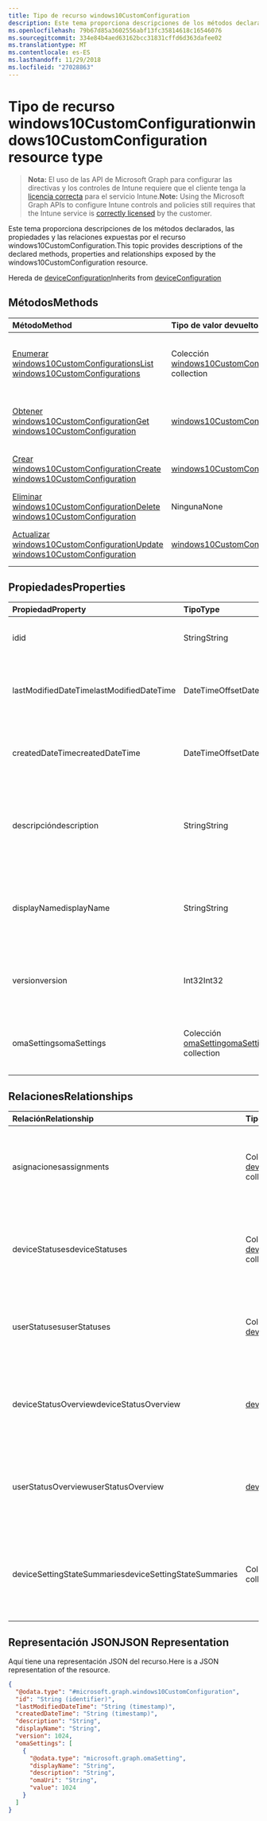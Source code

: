 ```yaml
---
title: Tipo de recurso windows10CustomConfiguration
description: Este tema proporciona descripciones de los métodos declarados, las propiedades y las relaciones expuestas por el recurso windows10CustomConfiguration.
ms.openlocfilehash: 79b67d85a3602556abf13fc35814618c16546076
ms.sourcegitcommit: 334e84b4aed63162bcc31831cffd6d363dafee02
ms.translationtype: MT
ms.contentlocale: es-ES
ms.lasthandoff: 11/29/2018
ms.locfileid: "27028863"
---
```

# <a name="windows10customconfiguration-resource-type"></a><span data-ttu-id="bb46c-103">Tipo de recurso windows10CustomConfiguration</span><span class="sxs-lookup"><span data-stu-id="bb46c-103">windows10CustomConfiguration resource type</span></span>

> <span data-ttu-id="bb46c-104">**Nota:** El uso de las API de Microsoft Graph para configurar las directivas y los controles de Intune requiere que el cliente tenga la [licencia correcta](https://go.microsoft.com/fwlink/?linkid=839381) para el servicio Intune.</span><span class="sxs-lookup"><span data-stu-id="bb46c-104">**Note:** Using the Microsoft Graph APIs to configure Intune controls and policies still requires that the Intune service is [correctly licensed](https://go.microsoft.com/fwlink/?linkid=839381) by the customer.</span></span>

<span data-ttu-id="bb46c-105">Este tema proporciona descripciones de los métodos declarados, las propiedades y las relaciones expuestas por el recurso windows10CustomConfiguration.</span><span class="sxs-lookup"><span data-stu-id="bb46c-105">This topic provides descriptions of the declared methods, properties and relationships exposed by the windows10CustomConfiguration resource.</span></span>

<span data-ttu-id="bb46c-106">Hereda de [deviceConfiguration](../resources/intune-deviceconfig-deviceconfiguration.md)</span><span class="sxs-lookup"><span data-stu-id="bb46c-106">Inherits from [deviceConfiguration](../resources/intune-deviceconfig-deviceconfiguration.md)</span></span>

## <a name="methods"></a><span data-ttu-id="bb46c-107">Métodos</span><span class="sxs-lookup"><span data-stu-id="bb46c-107">Methods</span></span>
|<span data-ttu-id="bb46c-108">Método</span><span class="sxs-lookup"><span data-stu-id="bb46c-108">Method</span></span>|<span data-ttu-id="bb46c-109">Tipo de valor devuelto</span><span class="sxs-lookup"><span data-stu-id="bb46c-109">Return Type</span></span>|<span data-ttu-id="bb46c-110">Descripción</span><span class="sxs-lookup"><span data-stu-id="bb46c-110">Description</span></span>|
|:---|:---|:---|
|[<span data-ttu-id="bb46c-111">Enumerar windows10CustomConfigurations</span><span class="sxs-lookup"><span data-stu-id="bb46c-111">List windows10CustomConfigurations</span></span>](../api/intune-deviceconfig-windows10customconfiguration-list.md)|<span data-ttu-id="bb46c-112">Colección [windows10CustomConfiguration](../resources/intune-deviceconfig-windows10customconfiguration.md)</span><span class="sxs-lookup"><span data-stu-id="bb46c-112">[windows10CustomConfiguration](../resources/intune-deviceconfig-windows10customconfiguration.md) collection</span></span>|<span data-ttu-id="bb46c-113">Enumere las propiedades y las relaciones de los objetos [windows10CustomConfiguration](../resources/intune-deviceconfig-windows10customconfiguration.md).</span><span class="sxs-lookup"><span data-stu-id="bb46c-113">List properties and relationships of the [windows10CustomConfiguration](../resources/intune-deviceconfig-windows10customconfiguration.md) objects.</span></span>|
|[<span data-ttu-id="bb46c-114">Obtener windows10CustomConfiguration</span><span class="sxs-lookup"><span data-stu-id="bb46c-114">Get windows10CustomConfiguration</span></span>](../api/intune-deviceconfig-windows10customconfiguration-get.md)|[<span data-ttu-id="bb46c-115">windows10CustomConfiguration</span><span class="sxs-lookup"><span data-stu-id="bb46c-115">windows10CustomConfiguration</span></span>](../resources/intune-deviceconfig-windows10customconfiguration.md)|<span data-ttu-id="bb46c-116">Lea las propiedades y las relaciones del objeto [windows10CustomConfiguration](../resources/intune-deviceconfig-windows10customconfiguration.md).</span><span class="sxs-lookup"><span data-stu-id="bb46c-116">Read properties and relationships of the [windows10CustomConfiguration](../resources/intune-deviceconfig-windows10customconfiguration.md) object.</span></span>|
|[<span data-ttu-id="bb46c-117">Crear windows10CustomConfiguration</span><span class="sxs-lookup"><span data-stu-id="bb46c-117">Create windows10CustomConfiguration</span></span>](../api/intune-deviceconfig-windows10customconfiguration-create.md)|[<span data-ttu-id="bb46c-118">windows10CustomConfiguration</span><span class="sxs-lookup"><span data-stu-id="bb46c-118">windows10CustomConfiguration</span></span>](../resources/intune-deviceconfig-windows10customconfiguration.md)|<span data-ttu-id="bb46c-119">Cree un objeto [windows10CustomConfiguration](../resources/intune-deviceconfig-windows10customconfiguration.md).</span><span class="sxs-lookup"><span data-stu-id="bb46c-119">Create a new [windows10CustomConfiguration](../resources/intune-deviceconfig-windows10customconfiguration.md) object.</span></span>|
|[<span data-ttu-id="bb46c-120">Eliminar windows10CustomConfiguration</span><span class="sxs-lookup"><span data-stu-id="bb46c-120">Delete windows10CustomConfiguration</span></span>](../api/intune-deviceconfig-windows10customconfiguration-delete.md)|<span data-ttu-id="bb46c-121">Ninguna</span><span class="sxs-lookup"><span data-stu-id="bb46c-121">None</span></span>|<span data-ttu-id="bb46c-122">Elimina un [windows10CustomConfiguration](../resources/intune-deviceconfig-windows10customconfiguration.md).</span><span class="sxs-lookup"><span data-stu-id="bb46c-122">Deletes a [windows10CustomConfiguration](../resources/intune-deviceconfig-windows10customconfiguration.md).</span></span>|
|[<span data-ttu-id="bb46c-123">Actualizar windows10CustomConfiguration</span><span class="sxs-lookup"><span data-stu-id="bb46c-123">Update windows10CustomConfiguration</span></span>](../api/intune-deviceconfig-windows10customconfiguration-update.md)|[<span data-ttu-id="bb46c-124">windows10CustomConfiguration</span><span class="sxs-lookup"><span data-stu-id="bb46c-124">windows10CustomConfiguration</span></span>](../resources/intune-deviceconfig-windows10customconfiguration.md)|<span data-ttu-id="bb46c-125">Actualice las propiedades de un objeto [windows10CustomConfiguration](../resources/intune-deviceconfig-windows10customconfiguration.md).</span><span class="sxs-lookup"><span data-stu-id="bb46c-125">Update the properties of a [windows10CustomConfiguration](../resources/intune-deviceconfig-windows10customconfiguration.md) object.</span></span>|

## <a name="properties"></a><span data-ttu-id="bb46c-126">Propiedades</span><span class="sxs-lookup"><span data-stu-id="bb46c-126">Properties</span></span>
|<span data-ttu-id="bb46c-127">Propiedad</span><span class="sxs-lookup"><span data-stu-id="bb46c-127">Property</span></span>|<span data-ttu-id="bb46c-128">Tipo</span><span class="sxs-lookup"><span data-stu-id="bb46c-128">Type</span></span>|<span data-ttu-id="bb46c-129">Descripción</span><span class="sxs-lookup"><span data-stu-id="bb46c-129">Description</span></span>|
|:---|:---|:---|
|<span data-ttu-id="bb46c-130">id</span><span class="sxs-lookup"><span data-stu-id="bb46c-130">id</span></span>|<span data-ttu-id="bb46c-131">String</span><span class="sxs-lookup"><span data-stu-id="bb46c-131">String</span></span>|<span data-ttu-id="bb46c-132">Clave de la entidad.</span><span class="sxs-lookup"><span data-stu-id="bb46c-132">Key of the entity.</span></span> <span data-ttu-id="bb46c-133">Heredado de [deviceConfiguration](../resources/intune-deviceconfig-deviceconfiguration.md)</span><span class="sxs-lookup"><span data-stu-id="bb46c-133">Inherited from [deviceConfiguration](../resources/intune-deviceconfig-deviceconfiguration.md)</span></span>|
|<span data-ttu-id="bb46c-134">lastModifiedDateTime</span><span class="sxs-lookup"><span data-stu-id="bb46c-134">lastModifiedDateTime</span></span>|<span data-ttu-id="bb46c-135">DateTimeOffset</span><span class="sxs-lookup"><span data-stu-id="bb46c-135">DateTimeOffset</span></span>|<span data-ttu-id="bb46c-136">Fecha y hora en la que se modificó el objeto por última vez.</span><span class="sxs-lookup"><span data-stu-id="bb46c-136">DateTime the object was last modified.</span></span> <span data-ttu-id="bb46c-137">Heredado de [deviceConfiguration](../resources/intune-deviceconfig-deviceconfiguration.md)</span><span class="sxs-lookup"><span data-stu-id="bb46c-137">Inherited from [deviceConfiguration](../resources/intune-deviceconfig-deviceconfiguration.md)</span></span>|
|<span data-ttu-id="bb46c-138">createdDateTime</span><span class="sxs-lookup"><span data-stu-id="bb46c-138">createdDateTime</span></span>|<span data-ttu-id="bb46c-139">DateTimeOffset</span><span class="sxs-lookup"><span data-stu-id="bb46c-139">DateTimeOffset</span></span>|<span data-ttu-id="bb46c-140">Fecha y hora en la que se creó el objeto.</span><span class="sxs-lookup"><span data-stu-id="bb46c-140">DateTime the object was created.</span></span> <span data-ttu-id="bb46c-141">Heredado de [deviceConfiguration](../resources/intune-deviceconfig-deviceconfiguration.md)</span><span class="sxs-lookup"><span data-stu-id="bb46c-141">Inherited from [deviceConfiguration](../resources/intune-deviceconfig-deviceconfiguration.md)</span></span>|
|<span data-ttu-id="bb46c-142">descripción</span><span class="sxs-lookup"><span data-stu-id="bb46c-142">description</span></span>|<span data-ttu-id="bb46c-143">String</span><span class="sxs-lookup"><span data-stu-id="bb46c-143">String</span></span>|<span data-ttu-id="bb46c-144">Descripción proporcionada por el administrador de la configuración del dispositivo.</span><span class="sxs-lookup"><span data-stu-id="bb46c-144">Admin provided description of the Device Configuration.</span></span> <span data-ttu-id="bb46c-145">Heredado de [deviceConfiguration](../resources/intune-deviceconfig-deviceconfiguration.md)</span><span class="sxs-lookup"><span data-stu-id="bb46c-145">Inherited from [deviceConfiguration](../resources/intune-deviceconfig-deviceconfiguration.md)</span></span>|
|<span data-ttu-id="bb46c-146">displayName</span><span class="sxs-lookup"><span data-stu-id="bb46c-146">displayName</span></span>|<span data-ttu-id="bb46c-147">String</span><span class="sxs-lookup"><span data-stu-id="bb46c-147">String</span></span>|<span data-ttu-id="bb46c-148">Nombre proporcionado por el administrador de la configuración del dispositivo.</span><span class="sxs-lookup"><span data-stu-id="bb46c-148">Admin provided name of the device configuration.</span></span> <span data-ttu-id="bb46c-149">Heredado de [deviceConfiguration](../resources/intune-deviceconfig-deviceconfiguration.md)</span><span class="sxs-lookup"><span data-stu-id="bb46c-149">Inherited from [deviceConfiguration](../resources/intune-deviceconfig-deviceconfiguration.md)</span></span>|
|<span data-ttu-id="bb46c-150">version</span><span class="sxs-lookup"><span data-stu-id="bb46c-150">version</span></span>|<span data-ttu-id="bb46c-151">Int32</span><span class="sxs-lookup"><span data-stu-id="bb46c-151">Int32</span></span>|<span data-ttu-id="bb46c-152">Versión de la configuración del dispositivo.</span><span class="sxs-lookup"><span data-stu-id="bb46c-152">Version of the device configuration.</span></span> <span data-ttu-id="bb46c-153">Heredado de [deviceConfiguration](../resources/intune-deviceconfig-deviceconfiguration.md)</span><span class="sxs-lookup"><span data-stu-id="bb46c-153">Inherited from [deviceConfiguration](../resources/intune-deviceconfig-deviceconfiguration.md)</span></span>|
|<span data-ttu-id="bb46c-154">omaSettings</span><span class="sxs-lookup"><span data-stu-id="bb46c-154">omaSettings</span></span>|<span data-ttu-id="bb46c-155">Colección [omaSetting](../resources/intune-deviceconfig-omasetting.md)</span><span class="sxs-lookup"><span data-stu-id="bb46c-155">[omaSetting](../resources/intune-deviceconfig-omasetting.md) collection</span></span>|<span data-ttu-id="bb46c-156">Configuración de OMA.</span><span class="sxs-lookup"><span data-stu-id="bb46c-156">OMA settings.</span></span> <span data-ttu-id="bb46c-157">Esta colección puede contener un máximo de 1000 elementos.</span><span class="sxs-lookup"><span data-stu-id="bb46c-157">This collection can contain a maximum of 1000 elements.</span></span>|

## <a name="relationships"></a><span data-ttu-id="bb46c-158">Relaciones</span><span class="sxs-lookup"><span data-stu-id="bb46c-158">Relationships</span></span>
|<span data-ttu-id="bb46c-159">Relación</span><span class="sxs-lookup"><span data-stu-id="bb46c-159">Relationship</span></span>|<span data-ttu-id="bb46c-160">Tipo</span><span class="sxs-lookup"><span data-stu-id="bb46c-160">Type</span></span>|<span data-ttu-id="bb46c-161">Descripción</span><span class="sxs-lookup"><span data-stu-id="bb46c-161">Description</span></span>|
|:---|:---|:---|
|<span data-ttu-id="bb46c-162">asignaciones</span><span class="sxs-lookup"><span data-stu-id="bb46c-162">assignments</span></span>|<span data-ttu-id="bb46c-163">Colección [deviceConfigurationAssignment](../resources/intune-deviceconfig-deviceconfigurationassignment.md)</span><span class="sxs-lookup"><span data-stu-id="bb46c-163">[deviceConfigurationAssignment](../resources/intune-deviceconfig-deviceconfigurationassignment.md) collection</span></span>|<span data-ttu-id="bb46c-164">La lista de tareas para el perfil de configuración del dispositivo.</span><span class="sxs-lookup"><span data-stu-id="bb46c-164">The list of assignments for the device configuration profile.</span></span> <span data-ttu-id="bb46c-165">Heredado de [deviceConfiguration](../resources/intune-deviceconfig-deviceconfiguration.md)</span><span class="sxs-lookup"><span data-stu-id="bb46c-165">Inherited from [deviceConfiguration](../resources/intune-deviceconfig-deviceconfiguration.md)</span></span>|
|<span data-ttu-id="bb46c-166">deviceStatuses</span><span class="sxs-lookup"><span data-stu-id="bb46c-166">deviceStatuses</span></span>|<span data-ttu-id="bb46c-167">Colección [deviceConfigurationDeviceStatus](../resources/intune-deviceconfig-deviceconfigurationdevicestatus.md)</span><span class="sxs-lookup"><span data-stu-id="bb46c-167">[deviceConfigurationDeviceStatus](../resources/intune-deviceconfig-deviceconfigurationdevicestatus.md) collection</span></span>|<span data-ttu-id="bb46c-168">Estado de instalación de configuración del dispositivo por dispositivo.</span><span class="sxs-lookup"><span data-stu-id="bb46c-168">Device configuration installation status by device.</span></span> <span data-ttu-id="bb46c-169">Heredado de [deviceConfiguration](../resources/intune-deviceconfig-deviceconfiguration.md)</span><span class="sxs-lookup"><span data-stu-id="bb46c-169">Inherited from [deviceConfiguration](../resources/intune-deviceconfig-deviceconfiguration.md)</span></span>|
|<span data-ttu-id="bb46c-170">userStatuses</span><span class="sxs-lookup"><span data-stu-id="bb46c-170">userStatuses</span></span>|<span data-ttu-id="bb46c-171">Colección [deviceConfigurationUserStatus](../resources/intune-deviceconfig-deviceconfigurationuserstatus.md)</span><span class="sxs-lookup"><span data-stu-id="bb46c-171">[deviceConfigurationUserStatus](../resources/intune-deviceconfig-deviceconfigurationuserstatus.md) collection</span></span>|<span data-ttu-id="bb46c-172">Estado de instalación de configuración de dispositivo por usuario.</span><span class="sxs-lookup"><span data-stu-id="bb46c-172">Device configuration installation status by user.</span></span> <span data-ttu-id="bb46c-173">Heredado de [deviceConfiguration](../resources/intune-deviceconfig-deviceconfiguration.md)</span><span class="sxs-lookup"><span data-stu-id="bb46c-173">Inherited from [deviceConfiguration](../resources/intune-deviceconfig-deviceconfiguration.md)</span></span>|
|<span data-ttu-id="bb46c-174">deviceStatusOverview</span><span class="sxs-lookup"><span data-stu-id="bb46c-174">deviceStatusOverview</span></span>|[<span data-ttu-id="bb46c-175">deviceConfigurationDeviceOverview</span><span class="sxs-lookup"><span data-stu-id="bb46c-175">deviceConfigurationDeviceOverview</span></span>](../resources/intune-deviceconfig-deviceconfigurationdeviceoverview.md)|<span data-ttu-id="bb46c-176">Información general sobre el estado de dispositivos de la configuración de dispositivo. Heredado de [deviceConfiguration](../resources/intune-deviceconfig-deviceconfiguration.md)</span><span class="sxs-lookup"><span data-stu-id="bb46c-176">Device Configuration devices status overview Inherited from [deviceConfiguration](../resources/intune-deviceconfig-deviceconfiguration.md)</span></span>|
|<span data-ttu-id="bb46c-177">userStatusOverview</span><span class="sxs-lookup"><span data-stu-id="bb46c-177">userStatusOverview</span></span>|[<span data-ttu-id="bb46c-178">deviceConfigurationUserOverview</span><span class="sxs-lookup"><span data-stu-id="bb46c-178">deviceConfigurationUserOverview</span></span>](../resources/intune-deviceconfig-deviceconfigurationuseroverview.md)|<span data-ttu-id="bb46c-179">Información general sobre el estado de usuarios de la configuración de dispositivo. Heredado de [deviceConfiguration](../resources/intune-deviceconfig-deviceconfiguration.md)</span><span class="sxs-lookup"><span data-stu-id="bb46c-179">Device Configuration users status overview Inherited from [deviceConfiguration](../resources/intune-deviceconfig-deviceconfiguration.md)</span></span>|
|<span data-ttu-id="bb46c-180">deviceSettingStateSummaries</span><span class="sxs-lookup"><span data-stu-id="bb46c-180">deviceSettingStateSummaries</span></span>|<span data-ttu-id="bb46c-181">Colección [settingStateDeviceSummary](../resources/intune-deviceconfig-settingstatedevicesummary.md)</span><span class="sxs-lookup"><span data-stu-id="bb46c-181">[settingStateDeviceSummary](../resources/intune-deviceconfig-settingstatedevicesummary.md) collection</span></span>|<span data-ttu-id="bb46c-182">Resumen de dispositivo sobre el estado de configuración de la configuración de dispositivo. Heredado de [deviceConfiguration](../resources/intune-deviceconfig-deviceconfiguration.md)</span><span class="sxs-lookup"><span data-stu-id="bb46c-182">Device Configuration Setting State Device Summary Inherited from [deviceConfiguration](../resources/intune-deviceconfig-deviceconfiguration.md)</span></span>|

## <a name="json-representation"></a><span data-ttu-id="bb46c-183">Representación JSON</span><span class="sxs-lookup"><span data-stu-id="bb46c-183">JSON Representation</span></span>
<span data-ttu-id="bb46c-184">Aquí tiene una representación JSON del recurso.</span><span class="sxs-lookup"><span data-stu-id="bb46c-184">Here is a JSON representation of the resource.</span></span>
<!-- {
  "blockType": "resource",
  "keyProperty": "id",
  "@odata.type": "microsoft.graph.windows10CustomConfiguration"
}
-->
``` json
{
  "@odata.type": "#microsoft.graph.windows10CustomConfiguration",
  "id": "String (identifier)",
  "lastModifiedDateTime": "String (timestamp)",
  "createdDateTime": "String (timestamp)",
  "description": "String",
  "displayName": "String",
  "version": 1024,
  "omaSettings": [
    {
      "@odata.type": "microsoft.graph.omaSetting",
      "displayName": "String",
      "description": "String",
      "omaUri": "String",
      "value": 1024
    }
  ]
}
```



